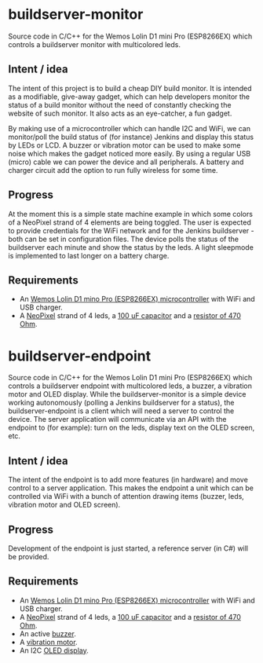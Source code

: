 # buildserver-monitor
Source code in C/C++ for the Wemos Lolin D1 mini Pro (ESP8266EX) which controls a buildserver monitor with multicolored leds.

## Intent / idea
The intent of this project is to build a cheap DIY build monitor. It is intended as a modifiable, give-away gadget, which can help developers monitor the status of a build monitor without the need of constantly checking the website of such monitor. It also acts as an eye-catcher, a fun gadget.

By making use of a microcontroller which can handle I2C and WiFi, we can monitor/poll the build status of (for instance) Jenkins and display this status by LEDs or LCD. A buzzer or vibration motor can be used to make some noise which makes the gadget noticed more easily. By using a regular USB (micro) cable we can power the device and all peripherals. A battery and charger circuit add the option to run fully wireless for some time.

## Progress
At the moment this is a simple state machine example in which some colors of a NeoPixel strand of 4 elements are being toggled. The user is expected to provide credentials for the WiFi network and for the Jenkins buildserver - both can be set in configuration files. The device polls the status of the buildserver each minute and show the status by the leds. A light sleepmode is implemented to last longer on a battery charge.

## Requirements
* An [Wemos Lolin D1 mino Pro (ESP8266EX) microcontroller](https://www.wemos.cc/en/latest/d1/d1_mini_pro.html) with WiFi and USB charger.
* A [NeoPixel](https://www.adafruit.com/product/1612) strand of 4 leds, a [100 uF capacitor](https://sigmatechbd.com/product/100uf-25v-capacitor/) and a [resistor of 470 Ohm](https://commons.wikimedia.org/wiki/File:470_ohms_5%25_axial_resistor.jpg).

# buildserver-endpoint
Source code in C/C++ for the Wemos Lolin D1 mini Pro (ESP8266EX) which controls a buildserver endpoint with multicolored leds, a buzzer, a vibration motor and OLED display.
While the buildserver-monitor is a simple device working autonomously (polling a Jenkins buildserver for a status), the buildserver-endpoint is a client which will need a server to control the device. The server application will communicate via an API with the endpoint to (for example): turn on the leds, display text on the OLED screen, etc.

## Intent / idea
The intent of the endpoint is to add more features (in hardware) and move control to a server application. This makes the endpoint a unit which can be controlled via WiFi with a bunch of attention drawing items (buzzer, leds, vibration motor and OLED screen).

## Progress
Development of the endpoint is just started, a reference server (in C#) will be provided.

## Requirements
* An [Wemos Lolin D1 mino Pro (ESP8266EX) microcontroller](https://www.wemos.cc/en/latest/d1/d1_mini_pro.html) with WiFi and USB charger.
* A [NeoPixel](https://www.adafruit.com/product/1612) strand of 4 leds, a [100 uF capacitor](https://sigmatechbd.com/product/100uf-25v-capacitor/) and a [resistor of 470 Ohm](https://commons.wikimedia.org/wiki/File:470_ohms_5%25_axial_resistor.jpg).
* An active [buzzer](https://www.tinytronics.nl/shop/nl/audio/speakers/buzzers/actieve-buzzer-module-5v).
* A [vibration motor](https://www.tinytronics.nl/shop/nl/mechanica-en-actuatoren/motoren/vibratiemotoren/tril-vibratie-dc-motor-module-3.7-5.3v).
* An I2C [OLED display](https://www.tinytronics.nl/shop/nl/displays/oled/0.91-inch-oled-display-128*32-pixels-wit-i2c).
